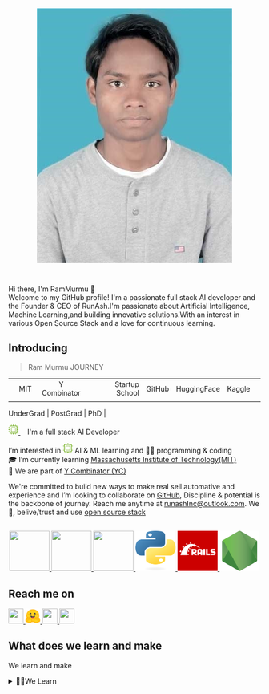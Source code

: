 <div align="center">
  <strong>
    <h2 align="center"></h2>
  </strong>
<picture>
  <source media="(prefers-color-scheme: dark)" srcset="https://">
  <source media="(prefers-color-scheme: light)" srcset="https://">
  <img alt="Shows an illustrated sun in light mode and a moon with stars in dark mode." src="assets/images/RAM MURMU PHOTO .jpg"  width="" height="" "/>
</picture>
</div>

#
Hi there, I'm RamMurmu 👋<br>
Welcome to my GitHub profile! I'm a passionate full stack AI developer and the Founder & CEO of RunAsh.I'm passionate about Artificial Intelligence, Machine Learning,and building innovative solutions.With an interest in various Open Source Stack and a love for continuous learning.



## Introducing


> Ram Murmu JOURNEY 


|       |              |                |               |             |              |          |      |
| :---  | :---         |     :---:      |          ---: |       ---:  |        ---:  |    ---:  |---:  |
|       | MIT          | Y Combinator   | Startup School| GitHub      | HuggingFace  |  Kaggle  |      |
|       |              |                |               |             |              |          |      |



  UnderGrad  | PostGrad |  PhD  |
 
<a href="https://docs.github.com/en/developers">
  <img src="https://raw.githubusercontent.com/acervenky/animated-github-badges/master/assets/devbadge.gif" width="20" height="20" />
</a> I'm a full stack AI Developer <br>

I’m interested in <img src="https://raw.githubusercontent.com/acervenky/animated-github-badges/master/assets/devbadge.gif" width="20" height="20" /> AI & ML learning and 🧑‍💻 programming & coding<br>
🎓 I’m currently learning [Massachusetts Institute of Technology(MIT)](https://www.mit.edu/)<br>🌱 We are part of [Y Combinator (YC)](https://www.ycombinator.com/runash)<br>


We're committed to build new ways to make real sell automative and experience and
I’m looking to collaborate on [GitHub](github.com/rammurmu/),
Discipline & potential is the backbone of journey.
Reach me anytime at runashInc@outlook.com.
We 💖, belive/trust and  use [open source stack](https://opensource.guide/) 

<div align="center">
  <strong>
    <h2 align="center"></h2>
  </strong>
  
  <p align="center">
    <a href="https://www.runash.in">
      <img src="https://www.embla-carousel.com/javascript-logo.svg" width="80" height="80" />
    </a>
    <a href="https://www.runash.in">
      <img src="https://www.embla-carousel.com/typescript-logo.svg" width="80" height="80" />
    </a>
    <a href="https://www.runash.in">
      <img src="https://www.embla-carousel.com/react-logo.svg" width="80" height="80" />
    </a>
    <a href="https://www.runash.in">
      <img src="assets/images/python.png" width="80" height="80" />
    </a>
    <a href="https://www.runash.in">
      <img src="assets/images/rail.png" width="80" height="80" />
    </a>
    <a href="https://www.runash.in">
      <img src="assets/images/Node.png" width="80" height="80" />
    </a>
  </p>
  </div>

  ## Reach me on
<picture>
 <source media="(prefers-color-scheme: dark)" srcset="https://github.com/rammurmu/rammurmu/blob/a73a9c41741201c8b94b1b59b66593a62d92be43/github.svg"
 <source media="(prefers-color-scheme: light)" srcset="https://github.com/rammurmu/rammurmu/blob/a73a9c41741201c8b94b1b59b66593a62d92be43/github.svg"
 <img alt="YOUR-ALT-TEXT" src="YOUR-DEFAULT-IMAGE">
</picture>

  <a href="https://github.com/rammurmu">
   <img src="https://github.com/rammurmu/rammurmu/blob/a73a9c41741201c8b94b1b59b66593a62d92be43/github.svg" width="30"     height="30" />
   </a> 
   <a href="https://huggingface.com/rammurmuu">
       <img src="assets/images/hugging.png" width="30"       height="30" />
     </a>
  <a href="https://x.com/rammurmuu">
       <img src="assets/images/x.svg" width="30"       height="30" />
     </a>
   <a href="https://x.com/rammurmuu">
       <img src="assets/images/linkedin.svg" width="30"       height="30" />
     </a>
   
   

 ## What does we learn and make ##
 We learn and make 
 
 
<details><Summary>🧑‍💻We Learn</Summary>
  <p>
    
- Artificial Intelligent
- Machine Learning
- Deep Learning
- Computer Vision
- Natural Language Processing
- Video Classification
- Programming
- Python
- JavaScript
- TypeScript
- React
- Node.js
- Data Visualization
- AI Ethics
- Feature Engineering
- Promt Engineering` 
  </p>


<details><Summary>🧑‍💻We Make</Summary>
  <p>

    
- Open Source Project
- RunAsh
- RunAsh live
- RunAshChat
- RunAsh AI
- Video Classification Model
- Progressive Web Application
  </p>



<details><Summary>Learn more</Summary>
<p>Yes, today and tomorrow for we are building AI-powered live streaming marketplace and platform.in fact, we've been doing this since <b>November 12 th,2007.</b> That's when we made our first offline small retail store </p>

<details><Summary>Learn more</Summary>

An interconnected live seller community 
The opene seller community is the ❤️ heart of runash AI-Powered live streaming platform and fundamental to how we build software today
 
>Join us in shaping the future of technology 

## Contribution 
</details>
Contributing to the ecosystem<br>
We contribute to the platform we rely on to build and run live streaming while also maintaining our own open source project <br>

https://runash.in/live/ai

Contribution guid for more information on getting started<br>
<b>Note:</b> You can check out the runash live streaming open source GitHub repository - your feedback and contributions are welcome!

## Licence 
The RamMurmu/README.md is licensed under the [MIT License.](LICENSE)

[![MIT License](https://img.shields.io/badge/License-MIT-green.svg)](https://choosealicense.com/licenses/mit/)


## Feedback
**[Send feedback](rammurmu@outlook.in)**

## Authors

 [@RamMurmu](https://www.github.com/rammurmu)
 

## Contact Me

For any inquiries or collaborations, please reach out to me at:

- **Email**: rammurmu@outlook.in
- **GitHub**: [rammurmu](https://github.com/rammurmu)
- **HuggingFace**: [rammurmu](https://huggingface.com/rammurmu)
- **Twitter**: [rammurmuu](https://x.com/rammurmuu)
- **LinkedIn**: [rammurmu](https://linkedin.com/in/rammurmu)
  
Let's connect and build something amazing together!

<!---

Ram Murmu/rammurmu is a ✨ special ✨ repository because its `README.md` (this file) appears on your GitHub profile.

You can click the Preview link to take a look at your changes.

--->




